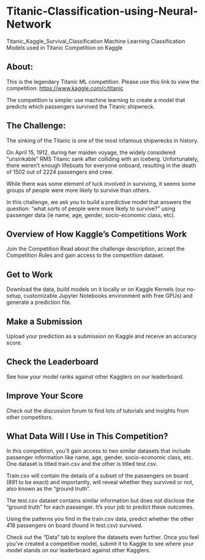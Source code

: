 # Titanic-Classification-using-Neural-Network
Titanic_Kaggle_Survival_Classification
Machine Learning Classification Models used in Titanic Competition on Kaggle

## About:
This is the legendary Titanic ML competition. Please use this link to view the competition: https://www.kaggle.com/c/titanic

The competition is simple: use machine learning to create a model that predicts which passengers survived the Titanic shipwreck.

## The Challenge:
The sinking of the Titanic is one of the most infamous shipwrecks in history.

On April 15, 1912, during her maiden voyage, the widely considered “unsinkable” RMS Titanic sank after colliding with an iceberg. Unfortunately, there weren’t enough lifeboats for everyone onboard, resulting in the death of 1502 out of 2224 passengers and crew.

While there was some element of luck involved in surviving, it seems some groups of people were more likely to survive than others.

In this challenge, we ask you to build a predictive model that answers the question: “what sorts of people were more likely to survive?” using passenger data (ie name, age, gender, socio-economic class, etc).

## Overview of How Kaggle’s Competitions Work
Join the Competition
Read about the challenge description, accept the Competition Rules and gain access to the competition dataset.

## Get to Work
Download the data, build models on it locally or on Kaggle Kernels (our no-setup, customizable Jupyter Notebooks environment with free GPUs) and generate a prediction file.

## Make a Submission
Upload your prediction as a submission on Kaggle and receive an accuracy score.

## Check the Leaderboard
See how your model ranks against other Kagglers on our leaderboard.

## Improve Your Score
Check out the discussion forum to find lots of tutorials and insights from other competitors.

## What Data Will I Use in This Competition?
In this competition, you’ll gain access to two similar datasets that include passenger information like name, age, gender, socio-economic class, etc. One dataset is titled train.csv and the other is titled test.csv.

Train.csv will contain the details of a subset of the passengers on board (891 to be exact) and importantly, will reveal whether they survived or not, also known as the “ground truth”.

The test.csv dataset contains similar information but does not disclose the “ground truth” for each passenger. It’s your job to predict these outcomes.

Using the patterns you find in the train.csv data, predict whether the other 418 passengers on board (found in test.csv) survived.

Check out the “Data” tab to explore the datasets even further. Once you feel you’ve created a competitive model, submit it to Kaggle to see where your model stands on our leaderboard against other Kagglers.

